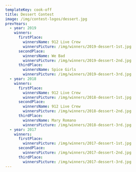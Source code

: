 ```yaml
---
templateKey: cook-off
title: Dessert Contest
image: /img/contest-logos/dessert.jpg
prevYears:
  - year: 2019
    winners:
      firstPlace:
        winnersName: 912 Live Crew
        winnersPicture: /img/winners/2019-dessert-1st.jpg
      secondPlace:
        winnersName: We Bad
        winnersPicture: /img/winners/2019-dessert-2nd.jpg
      thirdPlace:
        winnersName: Spice Girls
        winnersPicture: /img/winners/2019-dessert-3rd.jpg
  - year: 2018
    winners:
      firstPlace:
        winnersName: 912 Live Crew
        winnersPicture: /img/winners/2018-dessert-1st.jpg
      secondPlace:
        winnersName: 912 Live Crew
        winnersPicture: /img/winners/2018-dessert-2nd.jpg
      thirdPlace:
        winnersName: Mary Romano
        winnersPicture: /img/winners/2018-dessert-3rd.jpg
  - year: 2017
    winners:
      firstPlace:
        winnersPicture: /img/winners/2017-dessert-1st.jpg
      secondPlace:
        winnersPicture: /img/winners/2017-dessert-2nd.jpg
      thirdPlace:
        winnersPicture: /img/winners/2017-dessert-3rd.jpg
---
```

